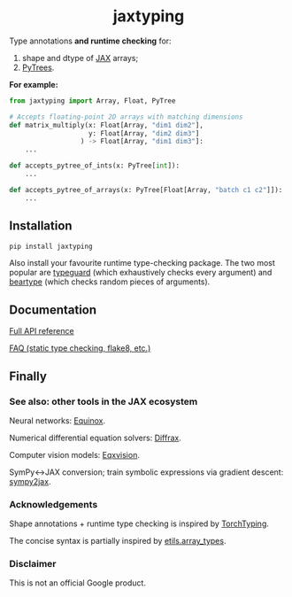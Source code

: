 <h1 align="center">jaxtyping</h1>

Type annotations **and runtime checking** for:

1. shape and dtype of [JAX](https://github.com/google/jax) arrays;
2. [PyTrees](https://jax.readthedocs.io/en/latest/pytrees.html).

**For example:**
```python
from jaxtyping import Array, Float, PyTree

# Accepts floating-point 2D arrays with matching dimensions
def matrix_multiply(x: Float[Array, "dim1 dim2"],
                    y: Float[Array, "dim2 dim3"]
                  ) -> Float[Array, "dim1 dim3"]:
    ...

def accepts_pytree_of_ints(x: PyTree[int]):
    ...

def accepts_pytree_of_arrays(x: PyTree[Float[Array, "batch c1 c2"]]):
    ...
```

## Installation

```bash
pip install jaxtyping
```

Also install your favourite runtime type-checking package. The two most popular are [typeguard](https://github.com/agronholm/typeguard) (which exhaustively checks every argument) and [beartype](https://github.com/beartype/beartype) (which checks random pieces of arguments).

## Documentation

[Full API reference](./API.md)

[FAQ (static type checking, flake8, etc.)](./FAQ.md)

## Finally

### See also: other tools in the JAX ecosystem

Neural networks: [Equinox](https://github.com/patrick-kidger/equinox).

Numerical differential equation solvers: [Diffrax](https://github.com/patrick-kidger/diffrax).

Computer vision models: [Eqxvision](https://github.com/paganpasta/eqxvision).

SymPy<->JAX conversion; train symbolic expressions via gradient descent: [sympy2jax](https://github.com/google/sympy2jax).

### Acknowledgements

Shape annotations + runtime type checking is inspired by [TorchTyping](https://github.com/patrick-kidger/torchtyping).

The concise syntax is partially inspired by [etils.array_types](https://github.com/google/etils/tree/main/etils/array_types).

### Disclaimer

This is not an official Google product.
